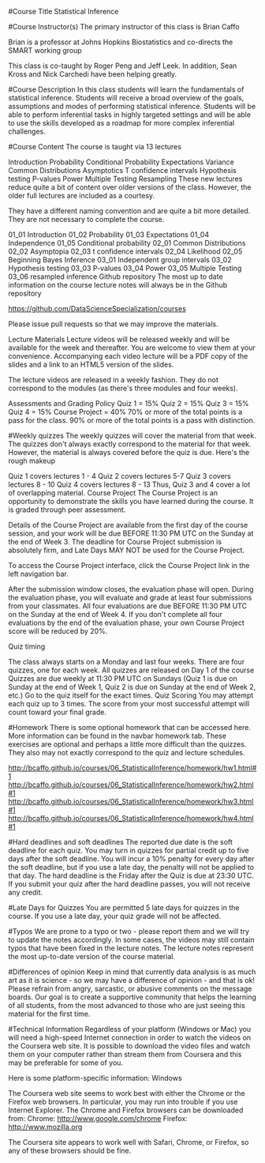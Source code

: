 #Course Title
Statistical Inference

#Course Instructor(s)
The primary instructor of this class is Brian Caffo

Brian is a professor at Johns Hopkins Biostatistics and co-directs the SMART working group

This class is co-taught by Roger Peng and Jeff Leek. In addition, Sean Kross and Nick Carchedi have been helping greatly.

#Course Description
In this class students will learn the fundamentals of statistical inference. Students will receive a broad overview of the goals, assumptions and modes of performing statistical inference. Students will be able to perform inferential tasks in highly targeted settings and will be able to use the skills developed as a roadmap for more complex inferential challenges.

#Course Content
The course is taught via 13 lectures

Introduction
Probability
Conditional Probability
Expectations
Variance
Common Distributions
Asymptotics
T confidence intervals
Hypothesis testing
P-values
Power
Multiple Testing
Resampling
These new lectures reduce quite a bit of content over older versions of the class. However, the older full lectures are included as a courtesy.

They have a different naming convention and are quite a bit more detailed. They are not necessary to complete the course.

01_01 Introduction
01_02 Probability
01_03 Expectations
01_04 Independence
01_05 Conditional probability
02_01 Common Distributions
02_02 Asymptopia
02_03 t confidence intervals
02_04 Likelihood
02_05 Beginning Bayes Inference
03_01 Independent group intervals
03_02 Hypothesis testing
03_03 P-values
03_04 Power
03_05 Multiple Testing
03_06 resampled inference
Github repository
The most up to date information on the course lecture notes will always be in the Github repository

https://github.com/DataScienceSpecialization/courses

Please issue pull requests so that we may improve the materials.

Lecture Materials
Lecture videos will be released weekly and will be available for the week and thereafter. You are welcome to view them at your convenience. Accompanying each video lecture will be a PDF copy of the slides and a link to an HTML5 version of the slides.

The lecture videos are released in a weekly fashion. They do not correspond to the modules (as there's three modules and four weeks).

Assessments and Grading Policy
Quiz 1 = 15%
Quiz 2 = 15%
Quiz 3 = 15%
Quiz 4 = 15%
Course Project = 40%
70% or more of the total points is a pass for the class. 90% or more of the total points is a pass with distinction.

#Weekly quizzes
The weekly quizzes will cover the material from that week. The quizzes don't always exactly correspond to the material for that week. However, the material is always covered before the quiz is due. Here's the rough makeup

Quiz 1 covers lectures 1 - 4
Quiz 2 covers lectures 5-7
Quiz 3 covers lectures 8 - 10
Quiz 4 covers lectures 8 - 13
Thus, Quiz 3 and 4 cover a lot of overlapping material.
Course Project
The Course Project is an opportunity to demonstrate the skills you have learned during the course. It is graded through peer assessment.

Details of the Course Project are available from the first day of the course session, and your work will be due BEFORE 11:30 PM UTC on the Sunday at the end of Week 3. The deadline for Course Project submission is absolutely firm, and Late Days MAY NOT be used for the Course Project.

To access the Course Project interface, click the Course Project link in the left navigation bar.

After the submission window closes, the evaluation phase will open. During the evaluation phase, you will evaluate and grade at least four submissions from your classmates. All four evaluations are due BEFORE 11:30 PM UTC on the Sunday at the end of Week 4. If you don't complete all four evaluations by the end of the evaluation phase, your own Course Project score will be reduced by 20%.



Quiz timing

The class always starts on a Monday and last four weeks.
There are four quizzes, one for each week.
All quizzes are released on Day 1 of the course
Quizzes are due weekly at 11:30 PM UTC on Sundays (Quiz 1 is due on Sunday at the end of Week 1, Quiz 2 is due on Sunday at the end of Week 2, etc.)
Go to the quiz itself for the exact times.
Quiz Scoring
You may attempt each quiz up to 3 times. The score from your most successful attempt will count toward your final grade.


#Homework
There is some optional homework that can be accessed here. More information can be found in the navbar homework tab. These exercises are optional and perhaps a little more difficult than the quizzes. They also may not exactly correspond to the quiz and lecture schedules.

http://bcaffo.github.io/courses/06_StatisticalInference/homework/hw1.html#1 
http://bcaffo.github.io/courses/06_StatisticalInference/homework/hw2.html#1
http://bcaffo.github.io/courses/06_StatisticalInference/homework/hw3.html#1
http://bcaffo.github.io/courses/06_StatisticalInference/homework/hw4.html#1

#Hard deadlines and soft deadlines
The reported due date is the soft deadline for each quiz. You may turn in quizzes for partial credit up to five days after the soft deadline. You will incur a 10% penalty for every day after the soft deadline, but if you use a late day, the penalty will not be applied to that day. The hard deadline is the Friday after the Quiz is due at 23:30 UTC. If you submit your quiz after the hard deadline passes, you will not receive any credit.

#Late Days for Quizzes
You are permitted 5 late days for quizzes in the course. If you use a late day, your quiz grade will not be affected.

#Typos
We are prone to a typo or two - please report them and we will try
to update the notes accordingly. In some cases, the videos may
still contain typos that have been fixed in the lecture notes. The
lecture notes represent the most up-to-date version of the course
material.

#Differences of opinion
Keep in mind that currently data analysis is as much art as it is science - so we may have a difference of opinion - and that is ok! Please refrain from angry, sarcastic, or abusive comments on the message boards. Our goal is to create a supportive community that helps the learning of all students, from the most advanced to those who are just seeing this material for the first time.

#Technical Information
Regardless of your platform (Windows or Mac) you will need a high-speed Internet connection in order to watch the videos on the Coursera web site. It is possible to download the video files and watch them on your computer rather than stream them from Coursera and this may be preferable for some of you.

Here is some platform-specific information:
Windows

The Coursera web site seems to work best with either the Chrome or the Firefox web browsers. In particular, you may run into trouble if you use Internet Explorer. The Chrome and Firefox browsers can be downloaded from: Chrome: http://www.google.com/chrome Firefox: http://www.mozilla.org



The Coursera site appears to work well with Safari, Chrome, or Firefox, so any of these browsers should be fine.
